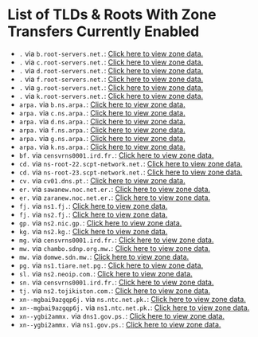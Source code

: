 # List of TLDs & Roots With Zone Transfers Currently Enabled

* `.` via `b.root-servers.net.`: [Click here to view zone data.](archives/root/root.zone)
* `.` via `c.root-servers.net.`: [Click here to view zone data.](archives/root/root.zone)
* `.` via `d.root-servers.net.`: [Click here to view zone data.](archives/root/root.zone)
* `.` via `f.root-servers.net.`: [Click here to view zone data.](archives/root/root.zone)
* `.` via `g.root-servers.net.`: [Click here to view zone data.](archives/root/root.zone)
* `.` via `k.root-servers.net.`: [Click here to view zone data.](archives/root/root.zone)
* `arpa.` via `b.ns.arpa.`: [Click here to view zone data.](archives/arpa/arpa.zone)
* `arpa.` via `c.ns.arpa.`: [Click here to view zone data.](archives/arpa/arpa.zone)
* `arpa.` via `d.ns.arpa.`: [Click here to view zone data.](archives/arpa/arpa.zone)
* `arpa.` via `f.ns.arpa.`: [Click here to view zone data.](archives/arpa/arpa.zone)
* `arpa.` via `g.ns.arpa.`: [Click here to view zone data.](archives/arpa/arpa.zone)
* `arpa.` via `k.ns.arpa.`: [Click here to view zone data.](archives/arpa/arpa.zone)
* `bf.` via `censvrns0001.ird.fr.`: [Click here to view zone data.](archives/bf/bf.zone)
* `cd.` via `ns-root-22.scpt-network.net.`: [Click here to view zone data.](archives/cd/cd.zone)
* `cd.` via `ns-root-23.scpt-network.net.`: [Click here to view zone data.](archives/cd/cd.zone)
* `cv.` via `cv01.dns.pt.`: [Click here to view zone data.](archives/cv/cv.zone)
* `er.` via `sawanew.noc.net.er.`: [Click here to view zone data.](archives/er/er.zone)
* `er.` via `zaranew.noc.net.er.`: [Click here to view zone data.](archives/er/er.zone)
* `fj.` via `ns1.fj.`: [Click here to view zone data.](archives/fj/fj.zone)
* `fj.` via `ns2.fj.`: [Click here to view zone data.](archives/fj/fj.zone)
* `gp.` via `ns2.nic.gp.`: [Click here to view zone data.](archives/gp/gp.zone)
* `kg.` via `ns2.kg.`: [Click here to view zone data.](archives/kg/kg.zone)
* `mg.` via `censvrns0001.ird.fr.`: [Click here to view zone data.](archives/mg/mg.zone)
* `mw.` via `chambo.sdnp.org.mw.`: [Click here to view zone data.](archives/mw/mw.zone)
* `mw.` via `domwe.sdn.mw.`: [Click here to view zone data.](archives/mw/mw.zone)
* `pg.` via `ns1.tiare.net.pg.`: [Click here to view zone data.](archives/pg/pg.zone)
* `sl.` via `ns2.neoip.com.`: [Click here to view zone data.](archives/sl/sl.zone)
* `sn.` via `censvrns0001.ird.fr.`: [Click here to view zone data.](archives/sn/sn.zone)
* `tj.` via `ns2.tojikiston.com.`: [Click here to view zone data.](archives/tj/tj.zone)
* `xn--mgbai9azgqp6j.` via `ns.ntc.net.pk.`: [Click here to view zone data.](archives/xn--mgbai9azgqp6j/xn--mgbai9azgqp6j.zone)
* `xn--mgbai9azgqp6j.` via `ns1.ntc.net.pk.`: [Click here to view zone data.](archives/xn--mgbai9azgqp6j/xn--mgbai9azgqp6j.zone)
* `xn--ygbi2ammx.` via `dns1.gov.ps.`: [Click here to view zone data.](archives/xn--ygbi2ammx/xn--ygbi2ammx.zone)
* `xn--ygbi2ammx.` via `ns1.gov.ps.`: [Click here to view zone data.](archives/xn--ygbi2ammx/xn--ygbi2ammx.zone)
